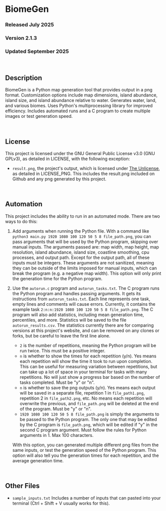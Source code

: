 # BiomeGen
### Released July 2025
### Version 2.1.3
### Updated September 2025

<br/>

## Description
BiomeGen is a Python map generation tool that provides output in a png format.
Customization options include map dimensions, island abundance, island size, and
island abundance relative to water. Generates water, land, and various biomes.
Uses Python's multiprocessing library for improved efficiency. Includes automated
runs and a C program to create multiple images or test generation speed.

<br/>

## License
This project is licensed under the GNU General Public License v3.0 (GNU GPLv3),
as detailed in LICENSE, with the following exception:
 - `result.png`, the project's output, which is licensed under
   [The Unlicense](https://unlicense.org/), as detailed in LICENSE_PNG. This
   includes the result.png included on Github and any png generated by this project.

<br/>

## Automation

This project includes the ability to run in an automated mode. There are two ways
to do this:

1. Add arguments when running the Python file. With a command like
   `python3 main.py 1920 1080 100 120 50 5 8 file_path.png`, you can pass arguments
   that will be used by the Python program, skipping over manual inputs. The arguments
   passed are: map width, map height, map resolution, island abundance, island size,
   coastline smoothing, cpu processes, and output path. Except for the output path,
   all of these inputs must be integers. These arguments are not sanitized, meaning
   they can be outside of the limits imposed for manual inputs, which can break
   the program (e.g. a negative map width). This option will only print the
   generation time for the Python program.

2. Use the `autorun.c` program and `autorun_tasks.txt`. The C program runs
   the Python program and handles passing arguments. It gets its instructions
   from `autorun_tasks.txt`. Each line represents one task, empty lines and comments
   will cause errors. Currently, it contains the example task
   `2:n:n:1920 1080 100 120 50 5 8 file_path.png`. The C program will also add
   statistics, including mean generation time, percentiles, and more. Statistics
   will be saved to the file `autorun_results.csv`. The statistics currently there
   are for comparing versions at this project's website, and can be removed on any
   clones or forks, but be careful to leave the first line alone.

     - `2` is the number of repetitions, meaning the Python program will be run
       twice. This must be a positive integer.
     - `n` is whether to show the times for each repetition (y/n). Yes means each
       repetition will show the time it took to run upon completion. This can be
       useful for measuring variation between repetitions, but can take up a lot
       of space in your terminal for tasks with many repetitions. No will just
       show a progress bar based on the number of tasks completed.
       Must be "y" or "n".
     - `n` is whether to save the png outputs (y/n). Yes means each output will
       be saved in a separate file, repetition 1 in `file_path1.png`, repetition
       2 in `file_path2.png`, etc. No means each repetition will overwrite the
       previous, and `file_path.png` will be deleted at the end of the program.
       Must be "y" or "n".
     - `1920 1080 100 120 50 5 8 file_path.png` is simply the arguments to be passed
       to the Python program. The only one that may be edited by the C program
       is `file_path.png`, which will be edited if "y" in the second C program
       argument. Must follow the rules for Python arguments in 1. Max 100 characters.
    
    With this option, you can generated multiple different png files from the same
    inputs, or test the generation speed of the Python program. This option will
    also tell you the generation times for each repetition, and the average
    generation time.


<br/>

## Other Files
 - `sample_inputs.txt`
   Includes a number of inputs that can pasted into your terminal
   (Ctrl + Shift + V usually works for this).